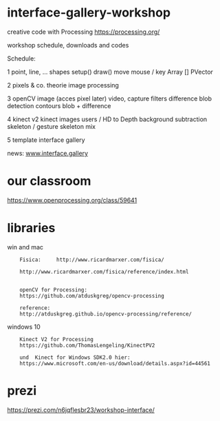 # interface-gallery-workshop

creative code with Processing
https://processing.org/

workshop schedule, downloads and codes

Schedule:

1   point, line, ... shapes
    setup()
    draw()
    move
    mouse / key
    Array []
    PVector
    
2   pixels & co.
    theorie
    image processing
    
3   openCV
    image (acces pixel later)
    video, capture
    filters
    difference
    blob detection
    contours
    blob + difference
    
4   kinect v2
    kinect images
    users / HD to Depth
    background subtraction
    skeleton / gesture
    skeleton mix
    
5   template interface gallery

news:
www.interface.gallery

# our classroom

https://www.openprocessing.org/class/59641


# libraries

win and mac

        Fisica: 	http://www.ricardmarxer.com/fisica/

        http://www.ricardmarxer.com/fisica/reference/index.html


        openCV for Processing:
        https://github.com/atduskgreg/opencv-processing

        reference:
        http://atduskgreg.github.io/opencv-processing/reference/
        
windows 10   

        Kinect V2 for Processing 
        https://github.com/ThomasLengeling/KinectPV2

        und  Kinect for Windows SDK2.0 hier:
        https://www.microsoft.com/en-us/download/details.aspx?id=44561
    
# prezi
https://prezi.com/n6jqflesbr23/workshop-interface/
